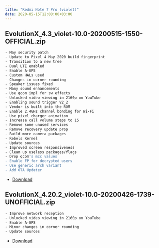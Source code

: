 ```yaml
---
title: "Redmi Note 7 Pro (violet)"
date: 2020-05-15T12:00:00+03:00
---
```

## EvolutionX_4.3_violet-10.0-20200515-1550-OFFICIAL.zip
```bash
- May security patch
- Update to Pixel 4 May 2020 build fingerprint
- Transition to a new tree
- Dual LTE enabled
- Enable A-GPS
- Custom HALs used
- Changes in corner rounding
- Speaker issues fixed
- Many sound enhancements
- Use qcom impl for sw effects
- Unlocked video viewing in 2160p on YouTube
- Enabling sound trigger V2_2
- Vendor is built into the ROM
- Enable 2.4GHz channel bonding for Wi-Fi
- Use pixel charger animation
- Increase call volume steps to 15
- Remove some unused services
- Remove recovery update prop
- Build more camera packages
- Rebels Kernel
- Update sources
- Improved screen responsiveness
- Clean up useless packages/flags
- Drop qcom's mcc values
- Enable FP for decrypted users
- Use generic arch variant
- Add OTA Updater
```
- [Download](https://github.com/KotyaTheCat/KotyaTheCat.github.io/releases/download/evox/EvolutionX_4.3_violet-10.0-20200515-1550-OFFICIAL.zip)

## EvolutionX_4.20.2_violet-10.0-20200426-1739-UNOFFICIAL.zip
```bash
- Improve network reception
- Unlocked video viewing in 2160p on YouTube
- Enable A-GPS
- Minor changes in corner rounding
- Update sources
```
- [Download](https://github.com/KotyaTheCat/KotyaTheCat.github.io/releases/download/evox/EvolutionX_4.20.2_violet-10.0-20200426-1739-UNOFFICIAL.zip)
